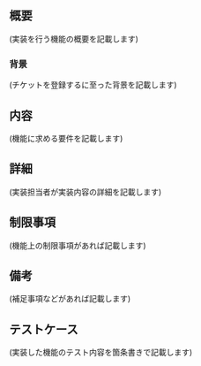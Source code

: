 概要
---------------------

(実装を行う機能の概要を記載します)

### 背景

(チケットを登録するに至った背景を記載します)

内容
---------------------

(機能に求める要件を記載します)

詳細
---------------------

(実装担当者が実装内容の詳細を記載します)

制限事項
---------------------

(機能上の制限事項があれば記載します)

備考
---------------------

(補足事項などがあれば記載します)

テストケース
---------------------

(実装した機能のテスト内容を箇条書きで記載します)

